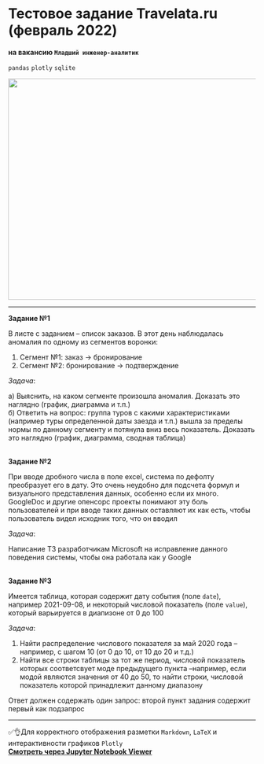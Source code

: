 # Тестовое задание Travelata.ru (февраль 2022)
**на вакансию `Младший инженер-аналитик`**

`pandas`  `plotly` `sqlite`

<p align="center">
  <img src="https://luckywings.ru/wp-content/uploads/2020/06/travelata-2.jpg" width=700 height=450 />
</p>

---

**Задание №1**

В листе с заданием – список заказов. В этот день наблюдалась аномалия по одному из сегментов воронки:

1) Сегмент №1: заказ -> бронирование
2) Сегмент №2: бронирование -> подтверждение

*Задача*:

а) Выяснить, на каком сегменте произошла аномалия. Доказать это наглядно (график, диаграмма и т.п.) <br/>
б) Ответить на вопрос: группа туров с какими характеристиками (например туры определенной даты заезда и т.п.) вышла за пределы нормы по данному сегменту и потянула вниз весь показатель. Доказать это наглядно (график, диаграмма, сводная таблица)
<br/>
<br/>

**Задание №2**

При вводе дробного числа в поле excel, система по дефолту преобразует его в дату. Это очень неудобно для подсчета формул и визуального представления данных, особенно если их много. GoogleDoc и другие опенсорс проекты понимают эту боль пользователей и при вводе таких данных оставляют их как есть, чтобы пользователь видел исходник того, что он вводил

*Задача*:

Написание ТЗ разработчикам Microsoft на исправление данного поведения системы, чтобы она работала как у Google
<br/>
<br/>

**Задание №3**

Имеется таблица, которая содержит дату события (поле `date`), например 2021-09-08, и некоторый числовой показатель (поле `value`), который варьируется в диапизоне от 0 до 100

*Задача*:

1) Найти распределение числового показателя за май 2020 года – например, с шагом 10 (от 0 до 10, от 10 до 20 и т.д.)
2) Найти все строки таблицы за тот же период, числовой показатель которых соответсвует моде предыдущего пункта –например, если модой являются значения от 40 до 50, то найти строки, числовой показатель которой принадлежит данному диапазону

Ответ должен содержать один запрос: второй пункт задания содержит первый как подзапрос

---

:white_check_mark::ok_hand:Для корректного отображения разметки `Markdown`, `LaTeX` и интерактивности графиков `Plotly` </br>
**[Cмотреть через Jupyter Notebook Viewer](https://nbviewer.org/github/NikitaGirya/Test_Travelata.ru/blob/main/Test_Travelata.ru.ipynb)**
